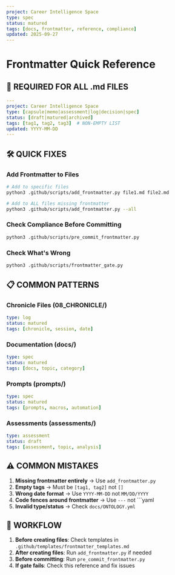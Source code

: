 ```yaml
---
project: Career Intelligence Space
type: spec
status: matured
tags: [docs, frontmatter, reference, compliance]
updated: 2025-09-27
---
```


# Frontmatter Quick Reference

## 🚨 **REQUIRED FOR ALL .md FILES**

```yaml
---
project: Career Intelligence Space
type: [capsule|memo|assessment|log|decision|spec]
status: [draft|matured|archived]
tags: [tag1, tag2, tag3]  # NON-EMPTY LIST
updated: YYYY-MM-DD
---
```

## 🛠️ **QUICK FIXES**

### Add Frontmatter to Files
```bash
# Add to specific files
python3 .github/scripts/add_frontmatter.py file1.md file2.md

# Add to ALL files missing frontmatter
python3 .github/scripts/add_frontmatter.py --all
```

### Check Compliance Before Committing
```bash
python3 .github/scripts/pre_commit_frontmatter.py
```

### Check What's Wrong
```bash
python3 .github/scripts/frontmatter_gate.py
```

## 📋 **COMMON PATTERNS**

### Chronicle Files (08_CHRONICLE/)
```yaml
type: log
status: matured
tags: [chronicle, session, date]
```

### Documentation (docs/)
```yaml
type: spec
status: matured
tags: [docs, topic, category]
```

### Prompts (prompts/)
```yaml
type: spec
status: matured
tags: [prompts, macros, automation]
```

### Assessments (assessments/)
```yaml
type: assessment
status: draft
tags: [assessment, topic, analysis]
```

## ⚠️ **COMMON MISTAKES**

1. **Missing frontmatter entirely** → Use `add_frontmatter.py`
2. **Empty tags** → Must be `[tag1, tag2]` not `[]`
3. **Wrong date format** → Use `YYYY-MM-DD` not `MM/DD/YYYY`
4. **Code fences around frontmatter** → Use `---` not ```yaml
5. **Invalid type/status** → Check `docs/ONTOLOGY.yml`

## 🎯 **WORKFLOW**

1. **Before creating files**: Check templates in `.github/templates/frontmatter_templates.md`
2. **After creating files**: Run `add_frontmatter.py` if needed
3. **Before committing**: Run `pre_commit_frontmatter.py`
4. **If gate fails**: Check this reference and fix issues
